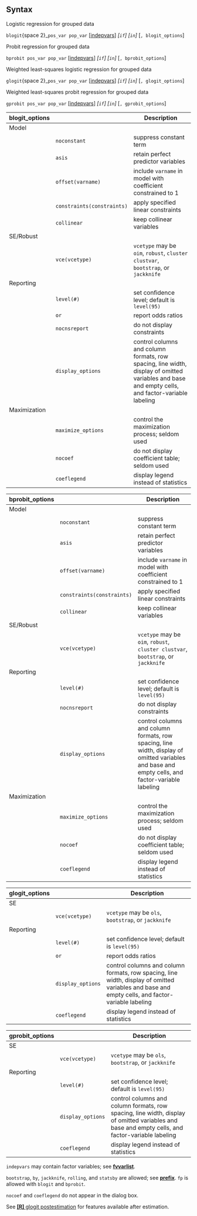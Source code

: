 ## Syntax

Logistic regression for grouped data

`blogit`<span options="2">{space 2}_`pos_var pop_var`
\[[indepvars](http://www.stata.com/help.cgi?indepvars)\]
_\[`if`\] \[`in`\]_ \[`, blogit_options`\]

Probit regression for grouped data

`bprobit pos_var pop_var`
\[[indepvars](http://www.stata.com/help.cgi?indepvars)\]
_\[`if`\] \[`in`\]_ \[`, bprobit_options`\]

Weighted least-squares logistic regression for grouped data

`glogit`<span options="2">{space 2}_`pos_var pop_var`
\[[indepvars](http://www.stata.com/help.cgi?indepvars)\]
_\[`if`\] \[`in`\]_ \[`, glogit_options`\]

Weighted least-squares probit regression for grouped data

`gprobit pos_var pop_var`
\[[indepvars](http://www.stata.com/help.cgi?indepvars)\]
_\[`if`\] \[`in`\]_ \[`, gprobit_options`\]

| blogit\_options |                                | Description                                                                                                                                      |
|-----------------|--------------------------------|--------------------------------------------------------------------------------------------------------------------------------------------------|
| Model           |                                |                                                                                                                                                  |
|                 | `noconstant`                   | suppress constant term                                                                                                                           |
|                 | `asis`                         | retain perfect predictor variables                                                                                                               |
|                 | `offset(varname)`              | include `varname` in model with coefficient constrained to 1                                                                                     |
|                 | `constraints(constraints)` | apply specified linear constraints                                                                                                               |
|                 | `collinear`                    | keep collinear variables                                                                                                                         |
| SE/Robust       |                                |                                                                                                                                                  |
|                 | `vce(vcetype)`                 | `vcetype` may be `oim`, `robust`, `cluster clustvar`, `bootstrap`, or `jackknife`                                                              |
| Reporting       |                                |                                                                                                                                                  |
|                 | `level(#)`                     | set confidence level; default is `level(95)`                                                                                                     |
|                 | `or`                           | report odds ratios                                                                                                                               |
|                 | `nocnsreport`                  | do not display constraints                                                                                                                       |
|                 | `display_options`              | control columns and column formats, row spacing, line width, display of omitted variables and base and empty cells, and factor-variable labeling |
| Maximization    |                                |                                                                                                                                                  |
|                 | `maximize_options`             | control the maximization process; seldom used                                                                                                    |
|                 | `nocoef`                       | do not display coefficient table; seldom used                                                                                                    |
|                 | `coeflegend`                   | display legend instead of statistics                                                                                                             |

| bprobit\_options |                                | Description                                                                                                                                      |
|------------------|--------------------------------|--------------------------------------------------------------------------------------------------------------------------------------------------|
| Model            |                                |                                                                                                                                                  |
|                  | `noconstant`                   | suppress constant term                                                                                                                           |
|                  | `asis`                         | retain perfect predictor variables                                                                                                               |
|                  | `offset(varname)`              | include `varname` in model with coefficient constrained to 1                                                                                     |
|                  | `constraints(constraints)` | apply specified linear constraints                                                                                                               |
|                  | `collinear`                    | keep collinear variables                                                                                                                         |
| SE/Robust        |                                |                                                                                                                                                  |
|                  | `vce(vcetype)`                 | `vcetype` may be `oim`, `robust`, `cluster clustvar`, `bootstrap`, or `jackknife`                                                              |
| Reporting        |                                |                                                                                                                                                  |
|                  | `level(#)`                     | set confidence level; default is `level(95)`                                                                                                     |
|                  | `nocnsreport`                  | do not display constraints                                                                                                                       |
|                  | `display_options`              | control columns and column formats, row spacing, line width, display of omitted variables and base and empty cells, and factor-variable labeling |
| Maximization     |                                |                                                                                                                                                  |
|                  | `maximize_options`             | control the maximization process; seldom used                                                                                                    |
|                  | `nocoef`                       | do not display coefficient table; seldom used                                                                                                    |
|                  | `coeflegend`                   | display legend instead of statistics                                                                                                             |

| glogit\_options |                   | Description                                                                                                                                      |
|-----------------|-------------------|--------------------------------------------------------------------------------------------------------------------------------------------------|
| SE              |                   |                                                                                                                                                  |
|                 | `vce(vcetype)`    | `vcetype` may be `ols`, `bootstrap`, or `jackknife`                                                                                              |
| Reporting       |                   |                                                                                                                                                  |
|                 | `level(#)`        | set confidence level; default is `level(95)`                                                                                                     |
|                 | `or`              | report odds ratios                                                                                                                               |
|                 | `display_options` | control columns and column formats, row spacing, line width, display of omitted variables and base and empty cells, and factor-variable labeling |
|                 | `coeflegend`      | display legend instead of statistics                                                                                                             |

| gprobit\_options |                   | Description                                                                                                                                      |
|------------------|-------------------|--------------------------------------------------------------------------------------------------------------------------------------------------|
| SE               |                   |                                                                                                                                                  |
|                  | `vce(vcetype)`    | `vcetype` may be `ols`, `bootstrap`, or `jackknife`                                                                                              |
| Reporting        |                   |                                                                                                                                                  |
|                  | `level(#)`        | set confidence level; default is `level(95)`                                                                                                     |
|                  | `display_options` | control columns and column formats, row spacing, line width, display of omitted variables and base and empty cells, and factor-variable labeling |
|                  | `coeflegend`      | display legend instead of statistics                                                                                                             |

`indepvars` may contain factor variables; see
[<strong>fvvarlist</strong>](http://www.stata.com/help.cgi?fvvarlist).

`bootstrap`, `by`, `jackknife`, `rolling`, and `statsby` are allowed;
see
[<strong>prefix</strong>](http://www.stata.com/help.cgi?prefix).
`fp` is allowed with `blogit` and `bprobit`.

`nocoef` and `coeflegend` do not appear in the dialog box.

See
[<strong>[R]</strong> glogit postestimation](http://www.stata.com/help.cgi?glogit_postestimation)
for features available after estimation.
